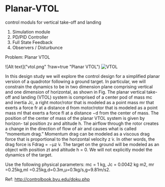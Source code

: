 # Planar-VTOL
control moduls for vertical take-off and landing 

1. Simulation module 
2. PD/PID Controller
3. Full State Feedback 
4. Observers / Disturbunce

Problem: Planar VTOL

![Alt text]("vtol.png" ?raw=true "Planar VTOL") 
![VTOL](master/vtol.png)


In this design study we will explore the control design for a simplified planar version of a quadrotor following a ground target. In particular, we will constrain the dynamics to be in two dimension plane comprising vertical and one dimension of horizontal, as shown in Fig. The planar vertical take-off and landing (VTOL) system is comprised of a center pod of mass mc and inertia Jc, a right motor/rotor that is modeled as a point mass mr that exerts a force fr at a distance d from motor/rotor that is modeled as a point mass ml that exerts a force fl at a distance −d from the center of mass. The position of the center of mass of the planar VTOL system is given by horizon- tal position zv and altitude h. The airflow through the rotor creates a change in the direction of flow of air and causes what is called “momentum drag.” Momentum drag can be modeled as a viscous drag force that is proportional to the horizontal velocity z ̇v. In other words, the drag force is Fdrag = −μz ̇v. The target on the ground will be modeled as an object with position zt and altitude h = 0. We will not explicitly model the dynamics of the target.

Use the following physical parameters: mc = 1 kg, Jc = 0.0042 kg m2, mr =0.25kg,ml =0.25kg,d=0.3m,μ=0.1kg/s,g=9.81m/s2.


Ref: http://controlbook.byu.edu/doku.php 
